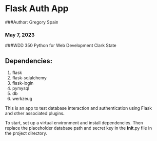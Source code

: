 # Flask Auth App
###Author: Gregory Spain
### May 7, 2023
###WDD 350 Python for Web Development Clark State

## Dependencies:
1. flask
2. flask-sqlalchemy
3. flask-login
4. pymysql
5. db
6. werkzeug

This is an app to test database interaction and authentication using Flask and other associated plugins.

To start, set up a virtual environment and install dependencies. Then
replace the placeholder database path and secret key in the __init__.py file in the project directory.
